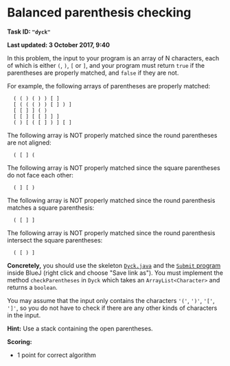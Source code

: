 Balanced parenthesis checking
=============================

**Task ID: `"dyck"`**

**Last updated: 3 October 2017, 9:40**

In this problem, the input to your program is an array of N characters,
each of which is either `(`, `)`, `[` or `]`,
and your program must return `true` if the parentheses are properly matched,
and `false` if they are not.

For example, the following arrays of parentheses are properly matched:

```
  ( ( ) ( ) ) [ ]
  [ ( ( ( ) ) [ ] ) ]
  [ [ ] ] ( )
  [ [ ] [ [ ] ] ]
  ( ) [ ( [ ] ) ] [ ]
```

The following array is NOT properly matched since the round parentheses are not aligned:

```
  ( [ ] (
```

The following array is NOT properly matched since the square parentheses do not face each other:

```
  ( ] [ )
```

The following array is NOT properly matched since the round parenthesis matches a square parenthesis:

```
  ( [ ] ]
```

The following array is NOT properly matched since the round parenthesis intersect the square parentheses:

```
  ( [ ) ]
```

**Concretely,** you should use the skeleton
<a href="https://github.com/Mortal/csaudk-submitj/raw/master/tasks/dyck/Dyck.java">
`Dyck.java`</a>
and the
<a href="https://github.com/Mortal/csaudk-submitj/raw/master/Submit.java">
`Submit` program</a>
inside BlueJ (right click and choose "Save link as").
You must implement the method `checkParentheses` in `Dyck`
which takes an `ArrayList<Character>` and returns a `boolean`.

You may assume that the input only contains the characters `'('`, `')'`, `'['`, `']'`,
so you do not have to check if there are any other kinds of characters in the input.

**Hint:** Use a stack containing the open parentheses.

**Scoring:**

  * 1 point for correct algorithm
